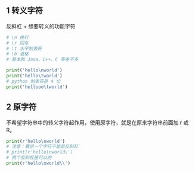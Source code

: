 ## 1 转义字符

反斜杠 + 想要转义的功能字符

```python
# \n 换行
# \r 回车
# \t 水平制表符
# \b 退格
# 基本和 Java、C++、C 等差不多

print('hello\nworld')
print('hello\tworld')
# python 制表符是 4 位
print('hellooo\tworld')
```

## 2 原字符

不希望字符串中的转义字符起作用，使用原字符，就是在原来字符串前面加 r 或 R。

```python
print(r'hello\nworld')
# 注意：最后一个字符不能是反斜杠
# print(r'hello\nworld\')
# 两个反斜杠是可以的
print(r'hello\nworld\\')
```

